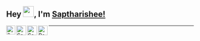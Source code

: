## Hey <img src="https://github.com/TheDudeThatCode/TheDudeThatCode/blob/master/Assets/Hi.gif" width="29px">, I'm [Saptharishee!](https://saptharishee.github.io/portfolio/) 
<a href="https://www.linkedin.com/in/saptharishee-m-3507941ba/">
  <img align="left" alt="Saptharishee - LinkedIn" width="24px" src="https://cdn.jsdelivr.net/npm/simple-icons@v3/icons/linkedin.svg"/>
</a>

<a href="https://twitter.com/saptharishee">
  <img align="left" width="26px"  alt="Saptharishee - twitter" src="https://cdn.jsdelivr.net/npm/simple-icons@v3/icons/twitter.svg" />
</a>

<a href="mailto:saptharisheemuthu@gmail.com">
  <img align="left" alt="Saptharishee- Mail" width="26px" src="https://img.icons8.com/ios-glyphs/30/000000/new-post.png"/>
</a>
<a href="https://saptharishee.github.io/portfolio/">
  <img align="left" alt="Portfolio" width="26px" src="https://cdn.jsdelivr.net/npm/simple-icons@
## About Me 🚀
- 🔭 I’m currently focusing on Webdev.
- 🌱 I’m currently learning JS and JSframeworks.
- 👯 I’m looking to collaborate on Web Development Projects.
- 💬 Ask me about Python(Selenium)
- 😄 Pronouns: He/Him/His
<hr>
## My skills 🚀
![](https://img.shields.io/badge/Python-563D7C?style=for-the-badge&logo=Python&logoColor=white)
![](https://img.shields.io/badge/C-563D7C?style=for-the-badge&logo=C&logoColor=blue)
![](https://img.shields.io/badge/HTML5-E34F26?style=for-the-badge&logo=html5&logoColor=white)
![](https://img.shields.io/badge/CSS3-1572B6?style=for-the-badge&logo=css3&logoColor=white)
![](https://img.shields.io/badge/Bootstrap-563D7C?style=for-the-badge&logo=bootstrap&logoColor=white)
![](https://img.shields.io/badge/JavaScript-F7DF1E?style=for-the-badge&logo=javascript&logoColor=black)
<hr>
<img src="https://komarev.com/ghpvc/?username=saptharishee" alt="Saptharishee"/>


<hr>
